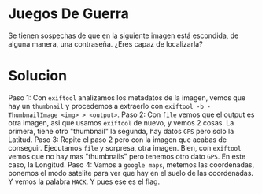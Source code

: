 # Juegos De Guerra
Se tienen sospechas de que en la siguiente imagen está escondida, de alguna manera, una contraseña. ¿Eres capaz de localizarla?

# Solucion

Paso 1: Con `exiftool` analizamos los metadatos de la imagen, vemos que hay un `thumbnail` y procedemos a extraerlo con `exiftool -b -ThumbnailImage <img> > <output>`.
Paso 2: Con `file` vemos que el output es otra imagen, asi que usamos `exiftool` de nuevo, y vemos 2 cosas. La primera, tiene otro "thumbnail" la segunda, hay datos `GPS` pero solo la Latitud.
Paso 3: Repite el paso 2 pero con la imagen que acabas de conseguir. Ejecutamos `file` y sorpresa, otra imagen. Bien, con `exiftool` vemos que no hay mas "thumbnails" pero tenemos otro dato `GPS`. En este caso, la Longitud.
Paso 4: Vamos a `google maps`, metemos las coordenadas, ponemos el modo satelite para ver que hay en el suelo de las coordenadas. Y vemos la palabra `HACK`. Y pues ese es el flag.
